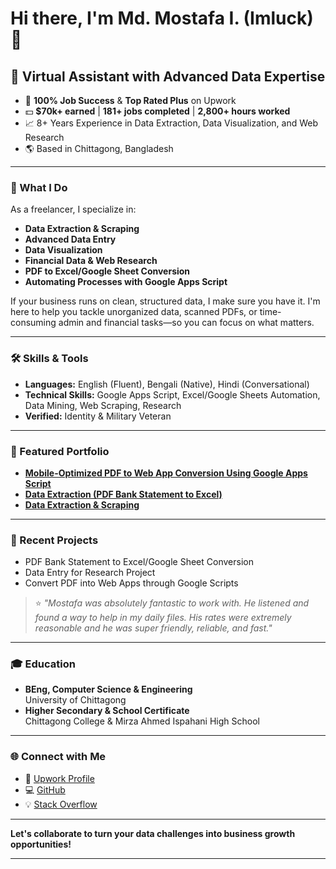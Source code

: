 # Hi there, I'm Md. Mostafa I. (Imluck) 👋

## 💼 Virtual Assistant with Advanced Data Expertise

- 🏅 **100% Job Success** & **Top Rated Plus** on Upwork  
- 💵 **$70k+ earned** | **181+ jobs completed** | **2,800+ hours worked**  
- 📈 8+ Years Experience in Data Extraction, Data Visualization, and Web Research  
- 🌎 Based in Chittagong, Bangladesh

---

### 🚀 What I Do

As a freelancer, I specialize in:
- **Data Extraction & Scraping**
- **Advanced Data Entry**
- **Data Visualization**
- **Financial Data & Web Research**
- **PDF to Excel/Google Sheet Conversion**
- **Automating Processes with Google Apps Script**

If your business runs on clean, structured data, I make sure you have it. I'm here to help you tackle unorganized data, scanned PDFs, or time-consuming admin and financial tasks—so you can focus on what matters.

---

### 🛠️ Skills & Tools

- **Languages:** English (Fluent), Bengali (Native), Hindi (Conversational)
- **Technical Skills:** Google Apps Script, Excel/Google Sheets Automation, Data Mining, Web Scraping, Research
- **Verified:** Identity & Military Veteran

---

### 📂 Featured Portfolio

- **[Mobile-Optimized PDF to Web App Conversion Using Google Apps Script](#)**
- **[Data Extraction (PDF Bank Statement to Excel)](#)**
- **[Data Extraction & Scraping](#)**

---

### 📝 Recent Projects

- PDF Bank Statement to Excel/Google Sheet Conversion
- Data Entry for Research Project
- Convert PDF into Web Apps through Google Scripts

> ⭐️ _"Mostafa was absolutely fantastic to work with. He listened and found a way to help in my daily files. His rates were extremely reasonable and he was super friendly, reliable, and fast."_

---

### 🎓 Education

- **BEng, Computer Science & Engineering**  
  University of Chittagong  
- **Higher Secondary & School Certificate**  
  Chittagong College & Mirza Ahmed Ispahani High School

---

### 🌐 Connect with Me

- 💚 [Upwork Profile](https://www.upwork.com/freelancers/~01e7b8a2bef48c8b96)
- 💻 [GitHub](https://github.com/Imluck)
- 💡 [Stack Overflow](https://stackoverflow.com/users/link-to-profile)

---

**Let's collaborate to turn your data challenges into business growth opportunities!**

---